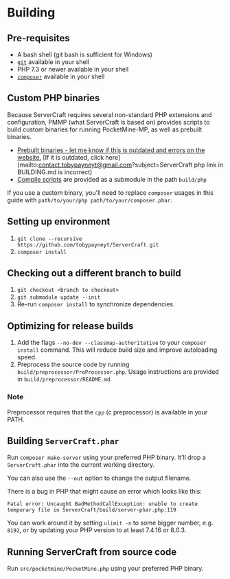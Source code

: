 # Building
## Pre-requisites
- A bash shell (git bash is sufficient for Windows)
- [`git`](https://git-scm.com) available in your shell
- PHP 7.3 or newer available in your shell
- [`composer`](https://getcomposer.org) available in your shell

## Custom PHP binaries
Because ServerCraft requires several non-standard PHP extensions and configuration, PMMP (what ServerCraft is based on) provides scripts to build custom binaries for running PocketMine-MP, as well as prebuilt binaries.

- [Prebuilt binaries - let me know if this is outdated and errors on the website.](https://jenkins.pmmp.io/job/PHP-7.4-Aggregate) [If it is outdated, click here](mailto:contact.tobypayneyt@gmail.com?subject=ServerCraft php link in BUILDING.md is incorrect)
- [Compile scripts](https://github.com/pmmp/php-build-scripts) are provided as a submodule in the path `build/php`

If you use a custom binary, you'll need to replace `composer` usages in this guide with `path/to/your/php path/to/your/composer.phar`.

## Setting up environment
1. `git clone --recursive https://github.com/tobypayneyt/ServerCraft.git`
2. `composer install`

## Checking out a different branch to build
1. `git checkout <branch to checkout>`
2. `git submodule update --init`
3. Re-run `composer install` to synchronize dependencies.

## Optimizing for release builds
1. Add the flags `--no-dev --classmap-authoritative` to your `composer install` command. This will reduce build size and improve autoloading speed.
2. Preprocess the source code by running `build/preprocessor/PreProcessor.php`. Usage instructions are provided in `build/preprocessor/README.md`.

### Note
Preprocessor requires that the `cpp` (c preprocessor) is available in your PATH.

## Building `ServerCraft.phar`
Run `composer make-server` using your preferred PHP binary. It'll drop a `ServerCraft.phar` into the current working directory.

You can also use the `--out` option to change the output filename.

There is a bug in PHP that might cause an error which looks like this:
```
Fatal error: Uncaught BadMethodCallException: unable to create temporary file in ServerCraft/build/server-phar.php:119
```
You can work around it by setting `ulimit -n` to some bigger number, e.g. `8192`, or by updating your PHP version to at least 7.4.16 or 8.0.3.

## Running ServerCraft from source code
Run `src/pocketmine/PocketMine.php` using your preferred PHP binary.
